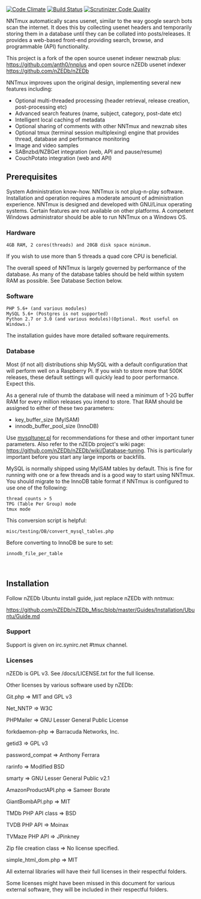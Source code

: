 [![Code Climate](https://codeclimate.com/github/NNTmux/newznab-tmux/badges/gpa.svg)](https://codeclimate.com/github/NNTmux/newznab-tmux)  [![Build Status](https://scrutinizer-ci.com/g/NNTmux/newznab-tmux/badges/build.png?b=dev)](https://scrutinizer-ci.com/g/NNTmux/newznab-tmux/build-status/dev) [![Scrutinizer Code Quality](https://scrutinizer-ci.com/g/NNTmux/newznab-tmux/badges/quality-score.png?b=dev)](https://scrutinizer-ci.com/g/NNTmux/newznab-tmux/?branch=dev)



NNTmux automatically scans usenet, similar to the way google search bots scan the internet. It does this by collecting usenet headers and temporarily storing them in a database until they can be collated into posts/releases. It provides a web-based front-end providing search, browse, and programmable (API) functionality.

This project is a fork of the open source usenet indexer newznab plus: https://github.com/anth0/nnplus and open source nZEDb usenet indexer https://github.com/nZEDb/nZEDb

NNTmux improves upon the original design, implementing several new features including:

- Optional multi-threaded processing (header retrieval, release creation, post-processing etc)
- Advanced search features (name, subject, category, post-date etc)
- Intelligent local caching of metadata
- Optional sharing of comments with other NNTmux and newznab sites
- Optional tmux (terminal session multiplexing) engine that provides thread, database and performance monitoring
- Image and video samples
- SABnzbd/NZBGet integration (web, API and pause/resume)
- CouchPotato integration (web and API)


## Prerequisites

System Administration know-how. NNTmux is not plug-n-play software. Installation and operation requires a moderate amount of administration experience. NNTmux is designed and developed with GNU/Linux operating systems. Certain features are not available on other platforms. A competent Windows administrator should be able to run NNTmux on a Windows OS.

### Hardware

	4GB RAM, 2 cores(threads) and 20GB disk space minimum.

If you wish to use more than 5 threads a quad core CPU is beneficial.

The overall speed of NNTmux is largely governed by performance of the database. As many of the database tables should be held within system RAM as possible. See Database Section below.

### Software

	PHP 5.6+ (and various modules)
	MySQL 5.6+ (Postgres is not supported)
	Python 2.7 or 3.0 (and various modules)(Optional. Most useful on Windows.)
The installation guides have more detailed software requirements.

### Database

Most (if not all) distributions ship MySQL with a default configuration that will perform well on a Raspberry Pi. If you wish to store more that 500K releases, these default settings will quickly lead to poor performance. Expect this.

As a general rule of thumb the database will need a minimum of 1-2G buffer RAM for every million releases you intend to store. That RAM should be assigned to either of these two parameters:
- key_buffer_size			(MyISAM)
- innodb_buffer_pool_size	(InnoDB)

Use [mysqltuner.pl](http://mysqltuner.pl "MySQL tuner - Use it!") for recommendations for these and other important tuner parameters. Also refer to the nZEDb project's wiki page: https://github.com/nZEDb/nZEDb/wiki/Database-tuning. This is particularly important before you start any large imports or backfills.

MySQL is normally shipped using MyISAM tables by default. This is fine for running with one or a few threads and is a good way to start using NNTmux. You should migrate to the InnoDB table format if NNTmux is configured to use one of the following:

	thread counts > 5
	TPG (Table Per Group) mode
	tmux mode

This conversion script is helpful:

	misc/testing/DB/convert_mysql_tables.php

Before converting to InnoDB be sure to set:

	innodb_file_per_table

<br>


## Installation

 Follow nZEDb Ubuntu install guide, just replace nZEDb with nntmux:

 https://github.com/nZEDb/nZEDb_Misc/blob/master/Guides/Installation/Ubuntu/Guide.md

### Support

 Support is given on irc.synirc.net #tmux channel.

### Licenses

 nZEDb is GPL v3. See /docs/LICENSE.txt for the full license.

 Other licenses by various software used by nZEDb:

 Git.php => MIT and GPL v3

 Net_NNTP => W3C

 PHPMailer => GNU Lesser General Public License

 forkdaemon-php => Barracuda Networks, Inc.

 getid3 => GPL v3

 password_compat => Anthony Ferrara

 rarinfo => Modified BSD

 smarty => GNU Lesser General Public v2.1

 AmazonProductAPI.php => Sameer Borate

 GiantBombAPI.php => MIT

 TMDb PHP API class => BSD

 TVDB PHP API => Moinax

 TVMaze PHP API => JPinkney

 Zip file creation class => No license specified.

 simple_html_dom.php => MIT

 All external libraries will have their full licenses in their respectful folders.

 Some licenses might have been missed in this document for various external software, they will be included in their respectful folders.
